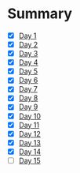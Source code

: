 # Summary
- [x] [Day 1](../Study-Memo/41-Day1.md)
- [x] [Day 2](../Study-Memo/41-Day2.md)
- [x] [Day 3](../Study-Memo/41-Day3.md)
- [x] [Day 4](../Study-Memo/41-Day4.md)
- [x] [Day 5](../Study-Memo/41-Day5.md)
- [x] [Day 6](../Study-Memo/41-Day6.md)
- [x] [Day 7](../Study-Memo/41-Day7.md)
- [x] [Day 8](../Study-Memo/41-Day8.md)
- [x] [Day 9](../Study-Memo/41-Day9.md)
- [x] [Day 10](../Study-Memo/41-Day10.md)
- [x] [Day 11](../Study-Memo/41-Day11.md)
- [x] [Day 12](../Study-Memo/41-Day12.md)
- [x] [Day 13](../Study-Memo/41-Day13.md)
- [x] [Day 14](../Study-Memo/41-Day14.md)
- [ ] [Day 15](../Study-Memo/41-Day15.md)
